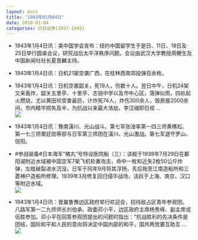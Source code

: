 ```yaml
---
layout: post
title: "1943年01月04日"
date: 2018-01-04
categories: 抗日战争(1937-1945)
---
```


<meta name="referrer" content="no-referrer" />

- 1943年1月4日讯：美中国学会宣布：纽约中国留学生于是日、11日、18日及25日举行圆桌会议，研究战后太平洋秩序问题。会议由武汉大学教授周鲠生及中国新闻社社长夏晋麟主持。 

- 1943年1月4日讯：日机21架空袭广西，在桂林西南郊投弹百余枚。 

- 1943年1月4日讯：日机空袭韶关，死19人，伤数十人。翌日中午，日机24架又来轰炸，韶关五里亭、十里亭、志锐中学以及市中心区，落弹似雨，四处起火燃烧，尤以黄田坝受害最巨，计炸死74人，炸伤300余人，毁房屋2000余间，市内精华损失及半，为抗战以来最大浩劫。李汉魂即日视 ... <br/><img src="https://wx3.sinaimg.cn/large/aca367d8ly1fn4slwjwigj20c8090aa4.jpg" />

- 1943年1月4日讯：豫南潢川、光山战斗。第七军张淦率第一四三师黄樵松、第一七三师栗廷勋等部与日军第三师团在潢川、光山激战。第七军退守罗山、信阳。 

- #参战装备#日本海军“橘丸”号特设医院船（三）：该舰于1938年7月29日在鄱阳湖附近水域被中国空军7架飞机轮番攻击，命中一枚和近失2枚50公斤炸弹，左舷破裂进水沉没。日军于同年9月将其浮扬，先后拖至江南造船所和三菱神户造船所修理。1939年3月修复回归侵华战场，活跃于上海、南京、汉口等附近水域。 <br/><img src="https://wx1.sinaimg.cn/large/aca367d8ly1fn4cg4fctlj20m80dfdhy.jpg" />

- 1943年1月4日讯：晋冀鲁豫边区政府举行欢迎会，招待敌占区青年参观团。八路军第一二九师师长刘伯承、政委邓小平，边区政府主席杨秀峰、副主席戎伍胜参加。邓小平在回答参观团提出的问题时指出：“抗战胜利的先决条件是团结，国际和平和人民的意向将决定中国内部的和平，国共两党要互助互 ... <br/><img src="https://wx3.sinaimg.cn/large/aca367d8ly1fn49jgl4vqj20c8090q2y.jpg" />

